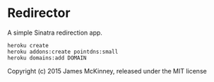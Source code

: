 # Redirector

A simple Sinatra redirection app.

```
heroku create
heroku addons:create pointdns:small
heroku domains:add DOMAIN
```

Copyright (c) 2015 James McKinney, released under the MIT license
